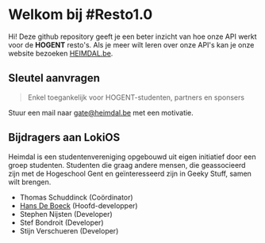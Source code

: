 ﻿# Welkom bij #Resto1.0

Hi! Deze github repository geeft je een beter inzicht van hoe onze API werkt voor de **HOGENT** resto's. Als je meer wilt leren over onze API's kan je onze website bezoeken [HEIMDAL.be](https://heimdal.be/).

## Sleutel aanvragen

>Enkel toegankelijk voor HOGENT-studenten, partners en sponsers

Stuur een mail naar gate@heimdal.be met een motivatie.

## Bijdragers aan LokiOS
Heimdal is een studentenvereniging opgebouwd uit eigen initiatief door een groep studenten. Studenten die graag andere mensen, die geassocieerd zijn met de Hogeschool Gent en geïnteresseerd zijn in Geeky Stuff, samen wilt brengen.
- Thomas Schuddinck (Coördinator)
 - [Hans De Boeck](https://hansdeboeck.be/)  (Hoofd-developper)
 - Stephen Nijsten (Developer)
 - Stef Bondroit (Developer)
 - Stijn Verschueren (Developer)
